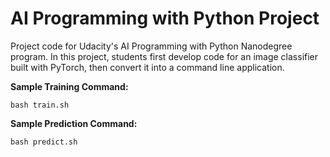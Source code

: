 # AI Programming with Python Project

Project code for Udacity's AI Programming with Python Nanodegree program. In this project, students first develop code for an image classifier built with PyTorch, then convert it into a command line application.


**Sample Training Command:**
```
bash train.sh
```

**Sample Prediction Command:**
```
bash predict.sh
```
